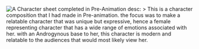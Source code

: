 ![A Character sheet completed in Pre-Animation](character.jpg)
desc: >
   This is a character composition that I had made in Pre-animation. the focus was to make a relatable character that was unique but expressive, hence a female representing character that has a wide range of emotions associated with her. with an Androgynous base to her, this character is modern and relatable to the audiences that would most likely view her.
